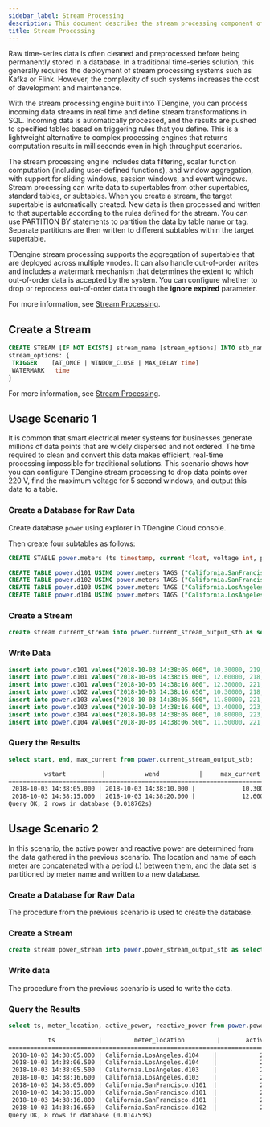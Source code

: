 ```yaml
---
sidebar_label: Stream Processing
description: This document describes the stream processing component of TDengine Cloud.
title: Stream Processing
---
```


Raw time-series data is often cleaned and preprocessed before being permanently stored in a database. In a traditional time-series solution, this generally requires the deployment of stream processing systems such as Kafka or Flink. However, the complexity of such systems increases the cost of development and maintenance.

With the stream processing engine built into TDengine, you can process incoming data streams in real time and define stream transformations in SQL. Incoming data is automatically processed, and the results are pushed to specified tables based on triggering rules that you define. This is a lightweight alternative to complex processing engines that returns computation results in milliseconds even in high throughput scenarios.

The stream processing engine includes data filtering, scalar function computation (including user-defined functions), and window aggregation, with support for sliding windows, session windows, and event windows. Stream processing can write data to supertables from other supertables, standard tables, or subtables. When you create a stream, the target supertable is automatically created. New data is then processed and written to that supertable according to the rules defined for the stream. You can use PARTITION BY statements to partition the data by table name or tag. Separate partitions are then written to different subtables within the target supertable.

TDengine stream processing supports the aggregation of supertables that are deployed across multiple vnodes. It can also handle out-of-order writes and includes a watermark mechanism that determines the extent to which out-of-order data is accepted by the system. You can configure whether to drop or reprocess out-of-order data through the **ignore expired** parameter.

For more information, see [Stream Processing](../../tdengine-reference/sql-manual/stream/).

## Create a Stream

```sql
CREATE STREAM [IF NOT EXISTS] stream_name [stream_options] INTO stb_name AS subquery
stream_options: {
 TRIGGER    [AT_ONCE | WINDOW_CLOSE | MAX_DELAY time]
 WATERMARK   time
}
```

For more information, see [Stream Processing](../../tdengine-reference/sql-manual/stream/).

## Usage Scenario 1

It is common that smart electrical meter systems for businesses generate millions of data points that are widely dispersed and not ordered. The time required to clean and convert this data makes efficient, real-time processing impossible for traditional solutions. This scenario shows how you can configure TDengine stream processing to drop data points over 220 V, find the maximum voltage for 5 second windows, and output this data to a table.

### Create a Database for Raw Data

Create database `power` using explorer in TDengine Cloud console.

Then create four subtables as follows:

```sql
CREATE STABLE power.meters (ts timestamp, current float, voltage int, phase float) TAGS (location binary(64), groupId int);

CREATE TABLE power.d101 USING power.meters TAGS ("California.SanFrancisco", 2);
CREATE TABLE power.d102 USING power.meters TAGS ("California.SanFrancisco", 3);
CREATE TABLE power.d103 USING power.meters TAGS ("California.LosAngeles", 2);
CREATE TABLE power.d104 USING power.meters TAGS ("California.LosAngeles", 3);
```

### Create a Stream

```sql
create stream current_stream into power.current_stream_output_stb as select _wstart as wstart, _wend as wend, max(current) as max_current from power.meters where voltage <= 220 interval (5s);
```

### Write Data

```sql
insert into power.d101 values("2018-10-03 14:38:05.000", 10.30000, 219, 0.31000);
insert into power.d101 values("2018-10-03 14:38:15.000", 12.60000, 218, 0.33000);
insert into power.d101 values("2018-10-03 14:38:16.800", 12.30000, 221, 0.31000);
insert into power.d102 values("2018-10-03 14:38:16.650", 10.30000, 218, 0.25000);
insert into power.d103 values("2018-10-03 14:38:05.500", 11.80000, 221, 0.28000);
insert into power.d103 values("2018-10-03 14:38:16.600", 13.40000, 223, 0.29000);
insert into power.d104 values("2018-10-03 14:38:05.000", 10.80000, 223, 0.29000);
insert into power.d104 values("2018-10-03 14:38:06.500", 11.50000, 221, 0.35000);
```

### Query the Results

```sql title="SQL"
select start, end, max_current from power.current_stream_output_stb;
```

```txt title="output"
          wstart          |           wend           |     max_current      |
===========================================================================
 2018-10-03 14:38:05.000 | 2018-10-03 14:38:10.000 |             10.30000 |
 2018-10-03 14:38:15.000 | 2018-10-03 14:38:20.000 |             12.60000 |
Query OK, 2 rows in database (0.018762s)
```

## Usage Scenario 2

In this scenario, the active power and reactive power are determined from the data gathered in the previous scenario. The location and name of each meter are concatenated with a period (.) between them, and the data set is partitioned by meter name and written to a new database.

### Create a Database for Raw Data

The procedure from the previous scenario is used to create the database.

### Create a Stream

```sql
create stream power_stream into power.power_stream_output_stb as select ts, concat_ws(".", location, tbname) as meter_location, current*voltage*cos(phase) as active_power, current*voltage*sin(phase) as reactive_power from power.meters partition by tbname;
```

### Write data

The procedure from the previous scenario is used to write the data.

### Query the Results

```sql title="SQL"
select ts, meter_location, active_power, reactive_power from power.power_stream_output_stb;
```

```txt title="output"
           ts            |         meter_location         |       active_power        |      reactive_power       |
===================================================================================================================
 2018-10-03 14:38:05.000 | California.LosAngeles.d104    |            2307.834596289 |             688.687331847 |
 2018-10-03 14:38:06.500 | California.LosAngeles.d104    |            2387.415754896 |             871.474763418 |
 2018-10-03 14:38:05.500 | California.LosAngeles.d103    |            2506.240411679 |             720.680274962 |
 2018-10-03 14:38:16.600 | California.LosAngeles.d103    |            2863.424274422 |             854.482390839 |
 2018-10-03 14:38:05.000 | California.SanFrancisco.d101  |            2148.178871730 |             688.120784090 |
 2018-10-03 14:38:15.000 | California.SanFrancisco.d101  |            2598.589176205 |             890.081451418 |
 2018-10-03 14:38:16.800 | California.SanFrancisco.d101  |            2588.728381186 |             829.240910475 |
 2018-10-03 14:38:16.650 | California.SanFrancisco.d102  |            2175.595991997 |             555.520860397 |
Query OK, 8 rows in database (0.014753s)
```

